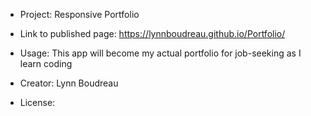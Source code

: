 * Project: Responsive Portfolio

* Link to published page: https://lynnboudreau.github.io/Portfolio/

* Usage: This app will become my actual portfolio for job-seeking as I learn coding

* Creator: Lynn Boudreau

* License: 

